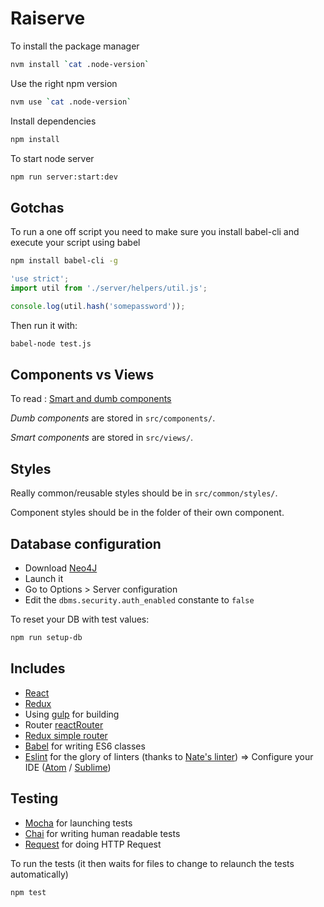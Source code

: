 # Raiserve

To install the package manager

```sh
nvm install `cat .node-version`
```

Use the right npm version

```sh
nvm use `cat .node-version`
```

Install dependencies

```sh
npm install
```

To start node server

```sh
npm run server:start:dev
```

## Gotchas
To run a one off script you need to make sure you install babel-cli and execute your script using babel
```sh
npm install babel-cli -g
```

```javascript
'use strict';
import util from './server/helpers/util.js';

console.log(util.hash('somepassword'));
```

Then run it with:

```sh
babel-node test.js
```


## Components vs Views

To read : [Smart and dumb components](https://medium.com/@dan_abramov/smart-and-dumb-components-7ca2f9a7c7d0#.b9ghbmt0l)

*Dumb components* are stored in `src/components/`.

*Smart components* are stored in `src/views/`.

## Styles

Really common/reusable styles should be in `src/common/styles/`.

Component styles should be in the folder of their own component.

## Database configuration

* Download [Neo4J](http://neo4j.com/download/)
* Launch it
* Go to Options > Server configuration
* Edit the `dbms.security.auth_enabled` constante to `false`

To reset your DB with test values:
```sh
npm run setup-db
```

## Includes

 * [React](https://facebook.github.io/react/)
 * [Redux](https://github.com/rackt/redux)
 * Using [gulp](http://gulpjs.com/) for building
 * Router [reactRouter](https://github.com/rackt/react-router)
 * [Redux simple router](https://github.com/rackt/redux-simple-router)
 * [Babel](https://github.com/babel/babel) for writing ES6 classes
 * [Eslint](http://eslint.org/docs/user-guide/configuring.html) for the glory of linters (thanks to [Nate's linter](https://bitbucket.org/osedea/osedea-style-guides/src/master/javascript/)) => Configure your IDE ([Atom](https://atom.io/packages/linter-eslint) / [Sublime](http://jonathancreamer.com/setup-eslint-with-es6-in-sublime-text/))

 ## Testing

  * [Mocha](https://mochajs.org/) for launching tests
  * [Chai](http://chaijs.com/api/bdd/) for writing human readable tests
  * [Request](https://www.npmjs.com/package/request) for doing HTTP Request

To run the tests (it then waits for files to change to relaunch the tests automatically)

 ```javascript
npm test
 ```
